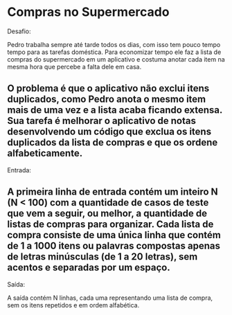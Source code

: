 
# Compras no Supermercado

Desafio:


 Pedro trabalha sempre até tarde todos os dias, com isso tem
pouco tempo tempo para as tarefas doméstica. Para economizar 
tempo ele faz a lista de compras do supermercado em um aplicativo
e costuma anotar cada item na mesma hora que percebe a falta dele
em casa.

 O problema é que o aplicativo não exclui itens duplicados, como
Pedro anota o mesmo item mais de uma vez e a lista acaba ficando
extensa. Sua tarefa é melhorar o aplicativo de notas desenvolvendo
um código que exclua os itens duplicados da lista de compras e que
os ordene alfabeticamente.
---
Entrada:


A primeira linha de entrada contém um inteiro N (N < 100) com a
quantidade de casos de teste que vem a seguir, ou melhor, a quantidade
de listas de compras para organizar. Cada lista de compra consiste de
uma única linha que contém de 1 a 1000 itens ou palavras compostas apenas
de letras minúsculas (de 1 a 20 letras), sem acentos e separadas por um
espaço.
---
Saída:

 A saída contém N linhas, cada uma representando uma lista de compra,
 sem os itens repetidos e em ordem alfabética.
